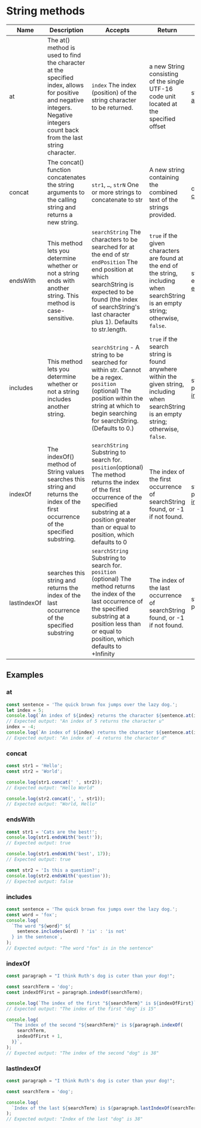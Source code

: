 
# String methods

| Name | Description | Accepts | Return | Example |
| ---- | ----------- | ------- | ------ | ------- |
| at   | The at() method is used to find the character at the specified index, allows for positive and negative integers. Negative integers count back from the last string character.  | `index` The index (position) of the string character to be returned. | a new String consisting of the single UTF-16 code unit located at the specified offset | string.at(index) <br>[at](https://github.com/acvetochka/useful-links/blob/main/Frontend/JavaScript.md#at)
| concat | The concat() function concatenates the string arguments to the calling string and returns a new string. | `str1`, `…`, `strN` One or more strings to concatenate to str| A new string containing the combined text of the strings provided. | concat(str1, str2) <br>[concat](https://github.com/acvetochka/useful-links/blob/main/Frontend/JavaScript.md#concat) |
| endsWith | This method lets you determine whether or not a string ends with another string. This method is case-sensitive. |  `searchString` The characters to be searched for at the end of str <br> `endPosition` The end position at which searchString is expected to be found (the index of searchString's last character plus 1). Defaults to str.length. | `true` if the given characters are found at the end of the string, including when searchString is an empty string; otherwise, `false`. | string.endsWith(searchString, endPosition*) <br>   [endsWith](https://github.com/acvetochka/useful-links/blob/main/Frontend/JavaScript.md#endsWith) |
| includes | This method lets you determine whether or not a string includes another string. | `searchString` - A string to be searched for within str. Cannot be a regex.  <br>  `position` (optional) The position within the string at which to begin searching for searchString. (Defaults to 0.) | `true` if the search string is found anywhere within the given string, including when searchString is an empty string; otherwise, `false`. | string.includes(searchString, position*)<br> [includes](https://github.com/acvetochka/useful-links/blob/main/Frontend/JavaScript.md#includes) |
| indexOf | The indexOf() method of String values searches this string and returns the index of the first occurrence of the specified substring. | `searchString` Substring to search for. <br> `position`(optional) The method returns the index of the first occurrence of the specified substring at a position greater than or equal to position, which defaults to 0 | The index of the first occurrence of searchString found, or -1 if not found. | string.indexOf(searchString, position*)<br> [indexOf](https://github.com/acvetochka/useful-links/blob/main/Frontend/JavaScript.md#indexOf)  |
| lastIndexOf | searches this string and returns the index of the last occurrence of the specified substring | `searchString` Substring to search for.  <br> `position` (optional) The method returns the index of the last occurrence of the specified substring at a position less than or equal to position, which defaults to +Infinity | The index of the last occurrence of searchString found, or -1 if not found. | string.lastIndexOf(searchString, position) |

## Examples
### at
```javaScript
const sentence = 'The quick brown fox jumps over the lazy dog.';
let index = 5;
console.log(`An index of ${index} returns the character ${sentence.at(index)}`);
// Expected output: "An index of 5 returns the character u"
index = -4;
console.log(`An index of ${index} returns the character ${sentence.at(index)}`);
// Expected output: "An index of -4 returns the character d"
```

### concat 
```javaScript
const str1 = 'Hello';
const str2 = 'World';

console.log(str1.concat(' ', str2));
// Expected output: "Hello World"

console.log(str2.concat(', ', str1));
// Expected output: "World, Hello"
```

### endsWith

```javaScript
const str1 = 'Cats are the best!';
console.log(str1.endsWith('best!'));
// Expected output: true

console.log(str1.endsWith('best', 17));
// Expected output: true

const str2 = 'Is this a question?';
console.log(str2.endsWith('question'));
// Expected output: false
```

### includes 
```javaScript
const sentence = 'The quick brown fox jumps over the lazy dog.';
const word = 'fox';
console.log(
  `The word "${word}" ${
    sentence.includes(word) ? 'is' : 'is not'
  } in the sentence`,
);
// Expected output: "The word "fox" is in the sentence"
```

### indexOf 
```javaScript
const paragraph = "I think Ruth's dog is cuter than your dog!";

const searchTerm = 'dog';
const indexOfFirst = paragraph.indexOf(searchTerm);

console.log(`The index of the first "${searchTerm}" is ${indexOfFirst}`);
// Expected output: "The index of the first "dog" is 15"

console.log(
  `The index of the second "${searchTerm}" is ${paragraph.indexOf(
    searchTerm,
    indexOfFirst + 1,
  )}`,
);
// Expected output: "The index of the second "dog" is 38"
```

### lastIndexOf 
```javaScript
const paragraph = "I think Ruth's dog is cuter than your dog!";

const searchTerm = 'dog';

console.log(
  `Index of the last ${searchTerm} is ${paragraph.lastIndexOf(searchTerm)}`,
);
// Expected output: "Index of the last "dog" is 38"
```

